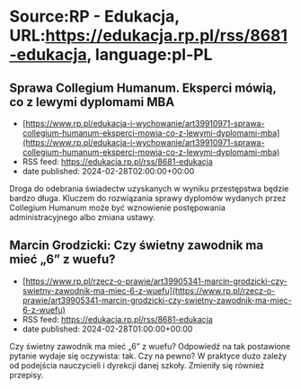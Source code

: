 # Source:RP - Edukacja, URL:https://edukacja.rp.pl/rss/8681-edukacja, language:pl-PL

## Sprawa Collegium Humanum. Eksperci mówią, co z lewymi dyplomami MBA
 - [https://www.rp.pl/edukacja-i-wychowanie/art39910971-sprawa-collegium-humanum-eksperci-mowia-co-z-lewymi-dyplomami-mba](https://www.rp.pl/edukacja-i-wychowanie/art39910971-sprawa-collegium-humanum-eksperci-mowia-co-z-lewymi-dyplomami-mba)
 - RSS feed: https://edukacja.rp.pl/rss/8681-edukacja
 - date published: 2024-02-28T02:00:00+00:00

Droga do odebrania świadectw uzyskanych w wyniku przestępstwa będzie bardzo długa. Kluczem do rozwiązania sprawy dyplomów wydanych przez Collegium Humanum może być wznowienie postępowania administracyjnego albo zmiana ustawy.

## Marcin Grodzicki: Czy świetny zawodnik ma mieć „6” z wuefu?
 - [https://www.rp.pl/rzecz-o-prawie/art39905341-marcin-grodzicki-czy-swietny-zawodnik-ma-miec-6-z-wuefu](https://www.rp.pl/rzecz-o-prawie/art39905341-marcin-grodzicki-czy-swietny-zawodnik-ma-miec-6-z-wuefu)
 - RSS feed: https://edukacja.rp.pl/rss/8681-edukacja
 - date published: 2024-02-28T01:00:00+00:00

Czy świetny zawodnik ma mieć „6” z wuefu? Odpowiedź na tak postawione pytanie wydaje się oczywista: tak. Czy na pewno? W praktyce dużo zależy od podejścia nauczycieli i dyrekcji danej szkoły. Zmieniły się również przepisy.

